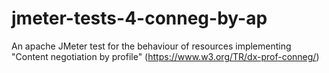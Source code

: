 # jmeter-tests-4-conneg-by-ap
An apache JMeter test for the behaviour of resources implementing "Content negotiation by profile" (https://www.w3.org/TR/dx-prof-conneg/)
